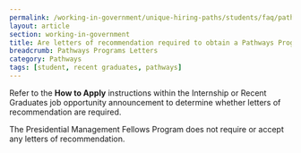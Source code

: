 ```yaml
---
permalink: /working-in-government/unique-hiring-paths/students/faq/pathways-program-letters
layout: article
section: working-in-government
title: Are letters of recommendation required to obtain a Pathways Programs job?
breadcrumb: Pathways Programs Letters
category: Pathways
tags: [student, recent graduates, pathways]
---
```


Refer to the **How to Apply** instructions within the Internship or Recent Graduates job opportunity announcement to determine whether letters of recommendation are required.

The Presidential Management Fellows Program does not require or accept any letters of recommendation.